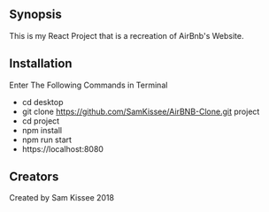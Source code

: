 
## Synopsis

This is my React Project that is a recreation of AirBnb's Website.

## Installation

Enter The Following Commands in Terminal
 * cd desktop
 * git clone https://github.com/SamKissee/AirBNB-Clone.git project
 * cd project
 * npm install
 * npm run start
 * https://localhost:8080


## Creators
 Created by Sam Kissee 2018
